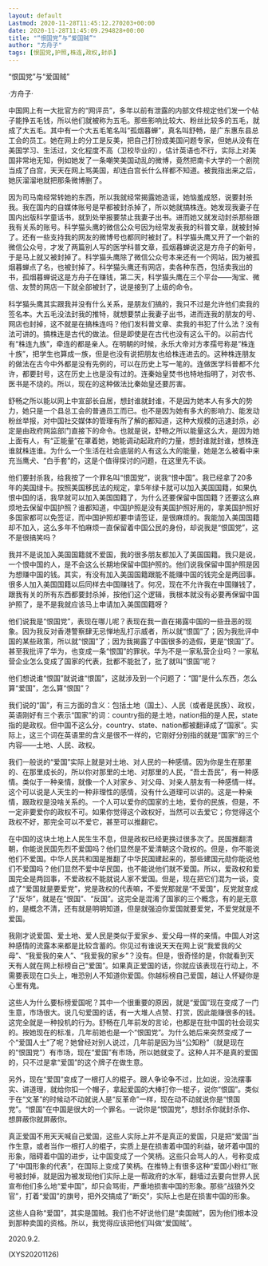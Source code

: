```yaml
---
layout: default
Lastmod: 2020-11-28T11:45:12.270203+00:00
date: 2020-11-28T11:45:09.294828+00:00
title: "“恨国党”与“爱国贼”"
author: "方舟子"
tags: [恨国党,护照,株连,政权,封杀]
---
```


“恨国党”与“爱国贼”

·方舟子·

中国网上有一大批官方的“网评员”，多年以前有泄露的内部文件规定他们发一个帖子能挣五毛钱，所以他们就被称为五毛。那些影响比较大、粉丝比较多的五毛，就成了大五毛。其中有一个大五毛笔名叫“孤烟暮蝉”，真名叫舒畅，是广东惠东县总工会的员工。她在网上的分工是反美，把自己打扮成美国问题专家，但她从没有在美国学习、生活过，文化程度不高（卫校毕业的），估计英语也不行，实际上对美国非常地无知，例如她发了一条嘲笑美国动乱的微博，竟然把南卡大学的一个剧院当成了白宫，天天在网上骂美国，却连白宫长什么样都不知道。被我指出来之后，她灰溜溜地就把那条微博删了。

因为司马南经常转她的东西，所以我就经常揭露她造谣，她恼羞成怒，说要封杀我。我在国内的自媒体账号是早都被封杀掉了，所以她就搞株连。她发现我妻子在国内出版科学童话书，就到处举报要禁止我妻子出书。进而她又就发动封杀那些跟我有关系的账号。科学猫头鹰的微信公众号因为经常发表我的科普文章，就被封掉了。还有一些支持我的网友的微博号也都同时被封了。科学猫头鹰又开了一个新的微信公众号，才发了两篇别人写的医学科普文章，孤烟暮蝉说这是方舟子的新号，于是马上就又被封掉了。科学猫头鹰除了微信公众号本来还有一个网站，因为被孤烟暮蝉点了名，也被封掉了。科学猫头鹰还有网店，卖各种东西，包括卖我出的书，孤烟暮蝉说这是方舟子在赚钱，第二天，科学猫头鹰在三个平台——淘宝、微信、友赞的网店一下就全部被封了，说是接到了上级的命令。

科学猫头鹰其实跟我并没有什么关系，是朋友们搞的，我只不过是允许他们卖我的签名本。大五毛没法封我的推特，就想要禁止我妻子出书，进而连我的朋友的号、网店也封掉，这不就是在搞株连吗？他们发科普文章、卖我的书犯了什么法？没有法可讲的。搞株连是古代的做法。但是即使是在古代也没有这么干的。以前古代有“株连九族”，牵连的都是亲人。在明朝的时候，永乐大帝对方孝孺号称是“株连十族”，把学生也算成一族，但是也没有说把朋友也给株连进去的。这种株连朋友的做法在古今中外都是没有先例的，可以在历史上写一笔的。连做医学科普都不允许，都要封号，这在历史上也是没有过的。连秦始皇焚书也特地指明了，对农书、医书是不烧的。所以，现在的这种做法比秦始皇还要厉害。

舒畅之所以能以网上中宣部长自居，想封谁就封谁，不是因为她本人有多大的势力，她只是一个县总工会的普通员工而已。也不是因为她有多大的影响力、能发动粉丝举报，对中国社交媒体的管理有所了解的都知道，这种大规模的迅速封杀，必定是由政府网监部门直接下的命令。也就是说，舒畅之所以能量这么大，是因为她上面有人，有“正能量”在罩着她，她能调动起政府的力量，想封谁就封谁，想株连谁就株连谁。为什么一个生活在社会底层的人有这么大的能量，她是怎么被看中来充当鹰犬、“白手套”的，这是个值得探讨的问题，在这里先不谈。

他们要封杀我，给我按了一个罪名叫“恨国党”，说我“恨中国”。我已经拿了20多年的美国绿卡。按照美国移民法的规定，拿5年绿卡就可以加入美国国籍，如果仇恨中国的话，我早就可以加入美国国籍了，为什么还要保留中国国籍？还要这么麻烦地去保留中国护照？谁都知道，中国护照是没有美国护照好用的，拿美国护照好多国家都可以免签证，而中国护照却要申请签证，是很麻烦的。我能加入美国国籍却不加入，这么多年不怕麻烦一直保留着中国公民的身份，却说我是“恨国党”，这不是很搞笑吗？

我并不是说加入美国国籍就不爱国，我的很多朋友都加入了美国国籍。我只是说，一个恨中国的人，是不会这么长期地保留中国护照的。他们说我保留中国护照是因为想赚中国的钱。其实，有没有加入美国国籍跟能不能赚中国的钱完全是两回事。很多人加入美国国籍以后同样去中国赚钱了。何况，现在不允许我在中国赚钱了，跟我有关的所有东西都要封杀掉，按他们这个逻辑，我根本就没有必要再保留中国护照了，是不是我就应该马上申请加入美国国籍呀？

他们说我是“恨国党”，表现在哪儿呢？表现在我一直在揭露中国的一些丑恶的现象。因为我反对香港警察肆无忌惮地乱打示威者，所以就“恨国”了；因为我批评中国的某些政策，所以就“恨国”了；因为我揭露了中国很多的造假，更是“恨国”了。甚至我批评了华为，也变成一条“恨国”的罪状。华为不是一家私营企业吗？一家私营企业怎么变成了国家的代表，批都不能批了，批了就叫“恨国”呢？

他们想说谁“恨国”就说谁“恨国”，这就涉及到一个问题了：“国”是什么东西，怎么算“爱国”，怎么算“恨国”？

我们说的“国”，有三方面的含义：包括土地（国土）、人民（或者是民族）、政权，英语刚好有三个表示“国家”的词：country指的是土地，nation指的是人民，state指的是政权。但中国不这么分，country、state、nation都被翻译成了“国家”。实际上，这三个词在英语里的含义是很不一样的，它刚好分别指的就是“国家”的三个内容——土地、人民、政权。

我们一般说的“爱国”实际上就是对土地、对人民的一种感情。因为你是生在那里的、在那里成长的，所以你对那里的土地、对那里的人民，“吾土吾民”，有一种感情。类似于一种亲情，就像一个人对家乡、对父母、对亲人朋友有一种感情一样。这个可以说是人天生的一种非理性的感情，没有什么道理可以讲的。这是一种亲情，跟政权是没啥关系的。一个人可以爱你的国家的土地，爱你的民族，但是，不一定非要爱你的政权不可。如果你觉得这个政权好，当然可以去爱它；你觉得这个政权不好，那完全可以不爱它，甚至可以推翻它。

在中国的这块土地上人民生生不息，但是政权已经更换过很多次了。民国推翻清朝，你能说民国先烈不爱国吗？他们显然是不爱清朝这个政权的。但是，你不能说他们不爱国。中华人民共和国是推翻了中华民国建起来的，那些建国元勋你能说他们不爱国吗？他们显然不爱中华民国，也不能说他们就不爱国。所以，爱政权和爱国完全是两回事，不爱政权不能就说人家不爱国。但是，现在把它们混为一谈，变成了“爱国就是要爱党”，党是政权的代表嘛，不爱党那就是“不爱国”，反党就变成了“反华”，就是在“恨国”、“反国”。这完全是混淆了国家的三个概念，有的是无意的，是概念不清，还有就是明明知道，但是就强迫你爱国就要爱党，不爱党就是不爱国。

我刚才说爱国、爱土地、爱人民是类似于爱家乡、爱父母一样的亲情。中国人对这种感情的流露本来都是比较含蓄的。你见过有谁说天天在网上说“我爱我的父母”、“我爱我的亲人”、“我爱我的家乡”？没有。但是，很奇怪的是，你就看到天天有人就在网上标榜自己“爱国”。如果真正爱国的话，你就应该表现在行动上，不需要表现在口头上，唯恐别人不知道你爱国。你越标榜自己爱国，越让人怀疑你是心里有鬼。

这些人为什么要标榜爱国呢？其中一个很重要的原因，就是“爱国”现在变成了一门生意，市场很大。说几句爱国的话，有一大堆人点赞、打赏，因此能赚很多的钱。这完全就是一种投机的行为。舒畅在几年前发的言论，也都是在批中国的社会现实的。按她现在的标准，几年前她也是一个“恨国党”。为什么她后来突然变成了一个“爱国人士”了呢？她曾经对别人说过，几年前是因为当“公知粉”（就是现在的“恨国党”）有市场，现在“爱国”有市场，所以她就变了。这种人并不是真的爱国的，只不过是拿“爱国”的这个牌子在做生意。

另外，现在“爱国”变成了一根打人的棍子。跟人争论争不过，比如说，没法摆事实、讲道理，就给你扣一个帽子，拿起爱国的大棒打你一棍子，说你“恨国”。类似于在“文革”的时候动不动就说人是“反革命”一样，现在动不动就说你是“恨国党”。“恨国”在中国是很大的一个罪名。一说你是“恨国党”，想封杀你就封杀你、想屏蔽你就屏蔽你。

真正爱国不用天天喊自己爱国，这些人实际上并不是真正的爱国，只是把“爱国”当作生意，或者当作一根打人的棍子，实质上是在损害着中国的利益，破坏着中国的形象，阻碍着中国的进步，让中国变成了一个笑柄。这些只会骂人的人，号称变成了“中国形象的代表”，在国际上变成了笑柄。在推特上有很多这种“爱国小粉红”账号被封掉，就是因为被发现他们实际上是一帮政府的水军，翻墙过去要向世界人民宣布他们多么地“爱中国”，却只会骂街，严重地损害中国的形象。那些“战狼外交官”，打着“爱国”的旗号，把外交搞成了“断交”，实际上也是在损害中国的形象。

这些人自称“爱国”，其实是国贼。我们也不好说他们是“卖国贼”，因为他们根本没到那种卖国的资格。所以，我觉得应该把他们叫做“爱国贼”。

2020.9.2.

(XYS20201126)

